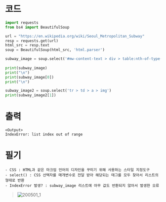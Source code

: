 # 코드
~~~python
import requests
from bs4 import BeautifulSoup

url = "https://en.wikipedia.org/wiki/Seoul_Metropolitan_Subway"
resp = requests.get(url)
html_src = resp.text
soup = BeautifulSoup(html_src, 'html.parser')

subway_image = soup.select('#mw-content-text > div > table:nth-of-type(3) > tbody > tr:nth-of-type(2) > td > a > img')
                           
print(subway_image)
print("\n")
print(subway_image[0])
print("\n")

subway_image2 = soup.select('tr > td > a > img')
print(subway_image2[1])
~~~

# 출력
~~~
<Output>
IndexError: list index out of range
~~~

# 필기
~~~
- CSS : HTML과 같은 마크업 언어의 디자인을 꾸미기 위해 사용하는 스타일 지정도구
- select() : CSS 선택자를 매개변수로 전달 받아 해당되는 태그를 모두 찾아서 리스트의 형태로 반환
- IndexError 발생? : subway_image 리스트에 아무 값도 반환되지 않아서 발생한 오류
~~~
> ![200501_1](https://user-images.githubusercontent.com/48504392/80814277-8ce91780-8c06-11ea-9d9b-1ba260778243.png)  
